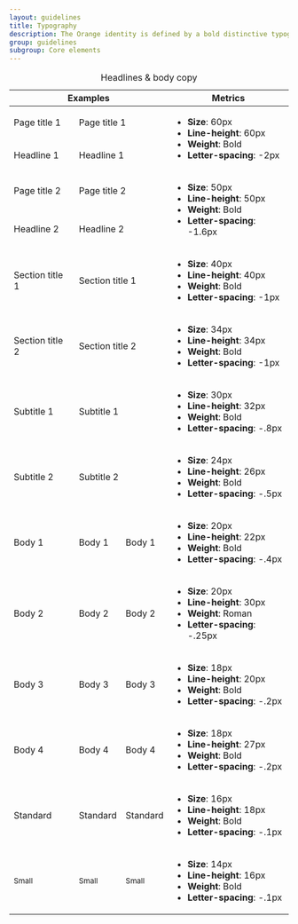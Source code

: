 ```yaml
---
layout: guidelines
title: Typography
description: The Orange identity is defined by a bold distinctive typographic style. Being rigorous about our typography application is a key part of maintaining a strong, consistent brand identity.
group: guidelines
subgroup: Core elements
---
```


<table class="table table-typography">
  <caption>Headlines & body copy</caption>
  <thead>
    <tr>
      <th scope="col" colspan="3">Examples</th>
      <th scope="col">Metrics</th>
    </tr>
  </thead>
  <tbody class="align-bottom">
    <tr class="border-0">
      <td>
        <span class="display-1">Page title 1</span>
      </td>
      <td colspan="2">
        <span class="display-1 text-primary">Page title 1</span>
      </td>
      <td rowspan="2" class="align-middle">
        <ul class="mb-0 pl-0">
          <li><strong>Size</strong>: 60px</li>
          <li><strong>Line-height</strong>: 60px</li>
          <li><strong>Weight</strong>: Bold</li>
          <li><strong>Letter-spacing</strong>: -2px</li>
        </ul>
      </td>
    </tr>
    <tr>
      <td>
        <span class="display-1">Headline 1</span>
      </td>
      <td colspan="2">
        <span class="display-1 text-primary">Headline 1</span>
      </td>
    </tr>
    <tr class="border-0">
      <td>
        <span class="display-2">Page title 2</span>
      </td>
      <td colspan="2">
        <span class="display-2 text-primary">Page title 2</span>
      </td>
      <td rowspan="2" class="align-middle">
        <ul class="mb-0 pl-0">
          <li><strong>Size</strong>: 50px</li>
          <li><strong>Line-height</strong>: 50px</li>
          <li><strong>Weight</strong>: Bold</li>
          <li><strong>Letter-spacing</strong>: -1.6px</li>
        </ul>
      </td>
    </tr>
    <tr>
      <td>
        <span class="display-2">Headline 2</span>
      </td>
      <td colspan="2">
        <span class="display-2 text-primary">Headline 2</span>
      </td>
    </tr>
    <tr>
      <td>
        <span class="display-3">Section title 1</span>
      </td>
      <td colspan="2">
        <span class="display-3 text-primary">Section title 1</span>
      </td>
      <td>
        <ul class="mb-0 pl-0">
          <li><strong>Size</strong>: 40px</li>
          <li><strong>Line-height</strong>: 40px</li>
          <li><strong>Weight</strong>: Bold</li>
          <li><strong>Letter-spacing</strong>: -1px</li>
        </ul>
      </td>
    </tr>
    <tr>
      <td>
        <span class="display-4">Section title 2</span>
      </td>
      <td colspan="2">
        <span class="display-4 text-primary">Section title 2</span>
      </td>
      <td>
        <ul class="mb-0 pl-0">
          <li><strong>Size</strong>: 34px</li>
          <li><strong>Line-height</strong>: 34px</li>
          <li><strong>Weight</strong>: Bold</li>
          <li><strong>Letter-spacing</strong>: -1px</li>
        </ul>
      </td>
    </tr>
    <tr>
      <td>
        <span class="h2">Subtitle 1</span>
      </td>
      <td colspan="2">
        <span class="h2 text-primary">Subtitle 1</span>
      </td>
      <td>
        <ul class="mb-0 pl-0">
          <li><strong>Size</strong>: 30px</li>
          <li><strong>Line-height</strong>: 32px</li>
          <li><strong>Weight</strong>: Bold</li>
          <li><strong>Letter-spacing</strong>: -.8px</li>
        </ul>
      </td>
    </tr>
    <tr>
      <td>
        <span class="h3">Subtitle 2</span>
      </td>
      <td colspan="2">
        <span class="h3 text-primary">Subtitle 2</span>
      </td>
      <td>
        <ul class="mb-0 pl-0">
          <li><strong>Size</strong>: 24px</li>
          <li><strong>Line-height</strong>: 26px</li>
          <li><strong>Weight</strong>: Bold</li>
          <li><strong>Letter-spacing</strong>: -.5px</li>
        </ul>
      </td>
    </tr>
    <tr>
      <td>
        <span class="h4">Body 1</span>
      </td>
      <td>
        <span class="h4 text-primary">Body 1</span>
      </td>
      <td>
        <span class="h4 text-muted">Body 1</span>
      </td>
      <td>
        <ul class="mb-0 pl-0">
          <li><strong>Size</strong>: 20px</li>
          <li><strong>Line-height</strong>: 22px</li>
          <li><strong>Weight</strong>: Bold</li>
          <li><strong>Letter-spacing</strong>: -.4px</li>
        </ul>
      </td>
    </tr>
    <tr>
      <td>
        <span class="lead">Body 2</span>
      </td>
      <td>
        <span class="lead text-primary">Body 2</span>
      </td>
      <td>
        <span class="lead text-muted">Body 2</span>
      </td>
      <td>
        <ul class="mb-0 pl-0">
          <li><strong>Size</strong>: 20px</li>
          <li><strong>Line-height</strong>: 30px</li>
          <li><strong>Weight</strong>: Roman</li>
          <li><strong>Letter-spacing</strong>: -.25px</li>
        </ul>
      </td>
    </tr>
    <tr>
      <td>
        <span class="h5">Body 3</span>
      </td>
      <td>
        <span class="h5 text-primary">Body 3</span>
      </td>
      <td>
        <span class="h5 text-muted">Body 3</span>
      </td>
      <td>
        <ul class="mb-0 pl-0">
          <li><strong>Size</strong>: 18px</li>
          <li><strong>Line-height</strong>: 20px</li>
          <li><strong>Weight</strong>: Bold</li>
          <li><strong>Letter-spacing</strong>: -.2px</li>
        </ul>
      </td>
    </tr>
    <tr>
      <td>
        <span class="h6 font-weight-normal">Body 4</span>
      </td>
      <td>
        <span class="h6 font-weight-normal text-primary">Body 4</span>
      </td>
      <td>
        <span class="h6 font-weight-normal text-muted">Body 4</span>
      </td>
      <td>
        <ul class="mb-0 pl-0">
          <li><strong>Size</strong>: 18px</li>
          <li><strong>Line-height</strong>: 27px</li>
          <li><strong>Weight</strong>: Bold</li>
          <li><strong>Letter-spacing</strong>: -.2px</li>
        </ul>
      </td>
    </tr>
    <tr>
      <td>
        <span class="font-weight-bold bs-text-standard">Standard</span>
      </td>
      <td>
        <span class="font-weight-bold text-primary bs-text-standard">Standard</span>
      </td>
      <td>
        <span class="font-weight-bold text-muted bs-text-standard">Standard</span>
      </td>
      <td>
        <ul class="mb-0 pl-0">
          <li><strong>Size</strong>: 16px</li>
          <li><strong>Line-height</strong>: 18px</li>
          <li><strong>Weight</strong>: Bold</li>
          <li><strong>Letter-spacing</strong>: -.1px</li>
        </ul>
      </td>
    </tr>
    <tr>
      <td>
        <small class="font-weight-bold">Small</small>
      </td>
      <td>
        <small class="font-weight-bold text-primary">Small</small>
      </td>
      <td>
        <small class="font-weight-bold text-muted">Small</small>
      </td>
      <td>
        <ul class="mb-0 pl-0">
          <li><strong>Size</strong>: 14px</li>
          <li><strong>Line-height</strong>: 16px</li>
          <li><strong>Weight</strong>: Bold</li>
          <li><strong>Letter-spacing</strong>: -.1px</li>
        </ul>
      </td>
    </tr>
  </tbody>
</table>

